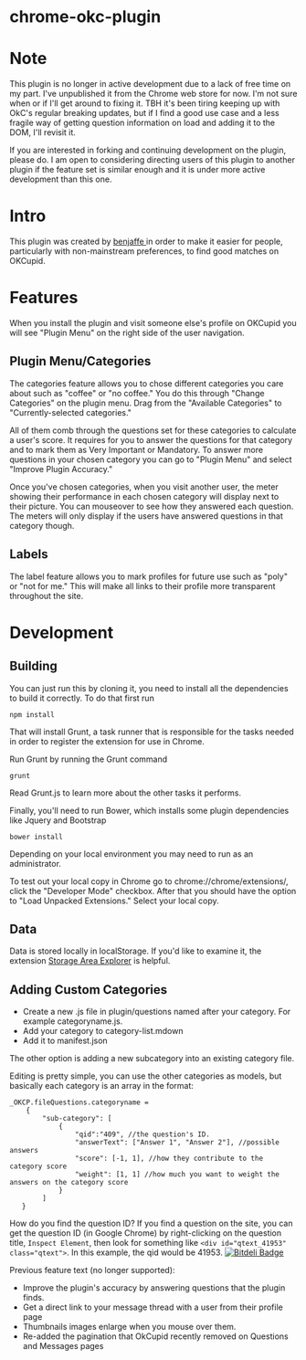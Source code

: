 chrome-okc-plugin
=================

# Note

This plugin is no longer in active development due to a lack of free time on my part. I've unpublished it from the Chrome web store for now. I'm not sure when or if I'll get around to fixing it. TBH it's been tiring keeping up with OkC's regular breaking updates, but if I find a good use case and a less fragile way of getting question information on load and adding it to the DOM, I'll revisit it.

If you are interested in forking and continuing development on the plugin, please do. I am open to considering directing users of this plugin to another plugin if the feature set is similar enough and it is under more active development than this one.

# Intro

This plugin was created by [benjaffe ](https://github.com/benjaffe) in order to make it easier for people, particularly with non-mainstream preferences, to find good matches on OKCupid.

# Features

When you install the plugin and visit someone else's profile on OKCupid you will see "Plugin Menu" on the right side of the user navigation.

## Plugin Menu/Categories

The categories feature allows you to chose different categories you care about such as "coffee" or "no coffee." You do this through "Change Categories" on the plugin menu. Drag from the "Available Categories" to "Currently-selected categories."

All of them comb through the questions set for these categories to calculate a user's score. It requires for you to answer the questions for that category and to mark them as Very Important or Mandatory. To answer more questions in your chosen category you can go to "Plugin Menu" and select "Improve Plugin Accuracy."

Once you've chosen categories, when you visit another user, the meter showing their performance in each chosen category will display next to their picture. You can mouseover to see how they answered each question. The meters will only display if the users have answered questions in that category though.

## Labels

The label feature allows you to mark profiles for future use such as "poly" or "not for me." This will make all links to their profile more transparent throughout the site.

# Development

## Building
You can just run this by cloning it, you need to install all the dependencies to build it correctly. To do that first run

``` 
npm install
```

That will install Grunt, a task runner that is responsible for the tasks needed in order to register the extension for use in Chrome.

Run Grunt by running the Grunt command
```
grunt
```
Read Grunt.js to learn more about the other tasks it performs.

Finally, you'll need to run Bower, which installs some plugin dependencies like Jquery and Bootstrap
```
bower install
```


Depending on your local environment you may need to run as an administrator.

To test out your local copy in Chrome go to chrome://chrome/extensions/, click the "Developer Mode" checkbox. After that you should have the option to "Load Unpacked Extensions." Select your local copy.

## Data

Data is stored locally in localStorage. If you'd like to examine it, the extension [Storage Area Explorer](https://chrome.google.com/webstore/detail/storage-area-explorer) is helpful.

## Adding Custom Categories

- Create a new .js file in plugin/questions named after your category. For example categoryname.js.
- Add your category to category-list.mdown
- Add it to manifest.json

The other option is adding a new subcategory into an existing category file.

Editing is pretty simple, you can use the other categories as models, but basically each category is an array in the format:

```
_OKCP.fileQuestions.categoryname =
	{
		"sub-category": [
			{
				"qid":"409", //the question's ID.
				"answerText": ["Answer 1", "Answer 2"], //possible answers
				"score": [-1, 1], //how they contribute to the category score
				"weight": [1, 1] //how much you want to weight the answers on the category score
			}
		]
   }

```

How do you find the question ID? If you find a question on the site, you can get the question ID (in Google Chrome) by right-clicking on the question title, `Inspect Element`, then look for something like `<div id="qtext_41953" class="qtext">`. In this example, the qid would be 41953.
[![Bitdeli Badge](https://d2weczhvl823v0.cloudfront.net/benjaffe/chrome-okc-plugin/trend.png)](https://bitdeli.com/free 'Bitdeli Badge')

Previous feature text (no longer supported):

- Improve the plugin's accuracy by answering questions that the plugin finds.
- Get a direct link to your message thread with a user from their profile page
- Thumbnails images enlarge when you mouse over them.
- Re-added the pagination that OkCupid recently removed on Questions and Messages pages
